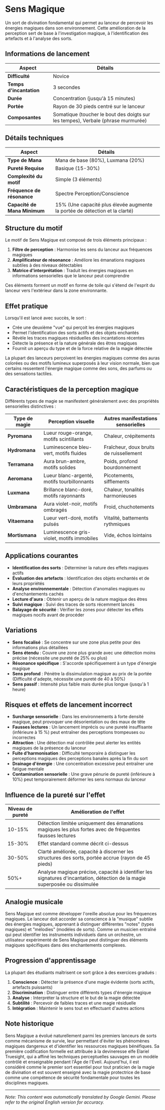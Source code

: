 # **Sens Magique**

Un sort de divination fondamental qui permet au lanceur de percevoir les énergies magiques dans son environnement. Cette amélioration de la perception sert de base à l'investigation magique, à l'identification des artefacts et à l'analyse des sorts.

## Informations de lancement

| Aspect | Détails |
|--------|---------|
| **Difficulté** | Novice |
| **Temps d'incantation** | 3 secondes |
| **Durée** | Concentration (jusqu'à 15 minutes) |
| **Portée** | Rayon de 30 pieds centré sur le lanceur |
| **Composantes** | Somatique (toucher le bout des doigts sur les tempes), Verbale (phrase murmurée) |

## Détails techniques

| Aspect | Détails |
|--------|---------|
| **Type de Mana** | Mana de base (80%), Luxmana (20%) |
| **Pureté Requise** | Basique (15-30%) |
| **Complexité du motif** | Simple (3 éléments) |
| **Fréquence de résonance** | Spectre Perception/Conscience |
| **Capacité de Mana Minimum** | 15% (Une capacité plus élevée augmente la portée de détection et la clarté) |

## Structure du motif

Le motif de Sens Magique est composé de trois éléments principaux :
1. **Filtre de perception** : Harmonise les sens du lanceur aux fréquences magiques
2. **Amplificateur de résonance** : Améliore les émanations magiques subtiles à des niveaux détectables
3. **Matrice d'interprétation** : Traduit les énergies magiques en informations sensorielles que le lanceur peut comprendre

Ces éléments forment un motif en forme de toile qui s'étend de l'esprit du lanceur vers l'extérieur dans la zone environnante.

## Effet pratique

Lorsqu'il est lancé avec succès, le sort :
- Crée une deuxième "vue" qui perçoit les énergies magiques
- Permet l'identification des sorts actifs et des objets enchantés
- Révèle les traces magiques résiduelles des incantations récentes
- Détecte la présence et la nature générale des êtres magiques
- Fournit un aperçu du type et de la force relative de la magie détectée

La plupart des lanceurs perçoivent les énergies magiques comme des auras colorées ou des motifs lumineux superposés à leur vision normale, bien que certains ressentent l'énergie magique comme des sons, des parfums ou des sensations tactiles.

## Caractéristiques de la perception magique

Différents types de magie se manifestent généralement avec des propriétés sensorielles distinctives :

| Type de magie | Perception visuelle | Autres manifestations sensorielles |
|------------|-------------------|------------------------------|
| **Pyromana** | Lueur rouge-orange, motifs scintillants | Chaleur, crépitements |
| **Hydromana** | Luminescence bleu-vert, motifs fluides | Fraîcheur, doux bruits de ruissellement |
| **Terramana** | Aura brun-ambre, motifs solides | Poids, profond bourdonnement |
| **Aeromana** | Lueur blanc-argenté, motifs tourbillonnants | Picotements, sifflements |
| **Luxmana** | Brillance blanc-doré, motifs rayonnants | Chaleur, tonalités harmonieuses |
| **Umbramana** | Aura violet-noir, motifs ombragés | Froid, chuchotements |
| **Vitaemana** | Lueur vert-doré, motifs pulsés | Vitalité, battements rythmiques |
| **Mortismana** | Luminescence gris-violet, motifs immobiles | Vide, échos lointains |

## Applications courantes

- **Identification des sorts** : Déterminer la nature des effets magiques actifs
- **Évaluation des artefacts** : Identification des objets enchantés et de leurs propriétés
- **Analyse environnementale** : Détection d'anomalies magiques ou d'enchantements cachés
- **Lecture d'aura** : Obtenir un aperçu de la nature magique des êtres
- **Suivi magique** : Suivi des traces de sorts récemment lancés
- **Balayage de sécurité** : Vérifier les zones pour détecter les effets magiques nocifs avant de procéder

## Variations

- **Sens focalisé** : Se concentre sur une zone plus petite pour des informations plus détaillées
- **Sens étendu** : Couvre une zone plus grande avec une détection moins précise (nécessite une pureté de 25% ou plus)
- **Résonance spécifique** : S'accorde spécifiquement à un type d'énergie magique
- **Sens profond** : Pénètre la dissimulation magique au prix de la portée (Difficulté d'adepte, nécessite une pureté de 40 à 50%)
- **Sens passif** : Intensité plus faible mais durée plus longue (jusqu'à 1 heure)

## Risques et effets de lancement incorrect

- **Surcharge sensorielle** : Dans les environnements à forte densité magique, peut provoquer une désorientation ou des maux de tête
- **Fausses lectures** : Un lancement imprécis ou une pureté insuffisante (inférieure à 15 %) peut entraîner des perceptions trompeuses ou incorrectes
- **Attraction** : Une détection mal contrôlée peut alerter les entités magiques de la présence du lanceur
- **Fuite d'harmonisation** : Difficulté temporaire à distinguer les perceptions magiques des perceptions banales après la fin du sort
- **Drainage d'énergie** : Une concentration excessive peut entraîner une fatigue mentale
- **Contamination sensorielle** : Une grave pénurie de pureté (inférieure à 10%) peut temporairement déformer les sens normaux du lanceur

## Influence de la pureté sur l'effet

| Niveau de pureté | Amélioration de l'effet |
|--------------|---------------------|
| 10-15% | Détection limitée uniquement des émanations magiques les plus fortes avec de fréquentes fausses lectures |
| 15-30% | Effet standard comme décrit ci-dessus |
| 30-50% | Clarté améliorée, capacité à discerner les structures des sorts, portée accrue (rayon de 45 pieds) |
| 50%+ | Analyse magique précise, capacité à identifier les signatures d'incantation, détection de la magie superposée ou dissimulée |

## Analogie musicale

Sens Magique est comme développer l'oreille absolue pour les fréquences magiques. Le lanceur doit accorder sa conscience à la "musique" subtile des énergies magiques, apprenant à distinguer différentes "notes" (types magiques) et "mélodies" (modèles de sorts). Comme un musicien entraîné qui peut identifier les instruments individuels dans un orchestre, un utilisateur expérimenté de Sens Magique peut distinguer des éléments magiques spécifiques dans des enchantements complexes.

## Progression d'apprentissage

La plupart des étudiants maîtrisent ce sort grâce à des exercices gradués :
1. **Conscience** : Détecter la présence d'une magie évidente (sorts actifs, artefacts puissants)
2. **Discrimination** : Distinguer entre différents types d'énergie magique
3. **Analyse** : Interpréter la structure et le but de la magie détectée
4. **Subtilité** : Percevoir de faibles traces et une magie résiduelle
5. **Intégration** : Maintenir le sens tout en effectuant d'autres actions

## Note historique

Sens Magique a évolué naturellement parmi les premiers lanceurs de sorts comme mécanisme de survie, leur permettant d'éviter les phénomènes magiques dangereux et d'identifier les ressources magiques bénéfiques. Sa première codification formelle est attribuée à la devineresse elfe Elariel Truesight, qui a affiné les techniques perceptuelles sauvages en un modèle contrôlé et enseignable pendant l'Âge de l'Éveil. Aujourd'hui, il est considéré comme le premier sort essentiel pour tout praticien de la magie de divination et est souvent enseigné avec la magie protectrice de base comme une compétence de sécurité fondamentale pour toutes les disciplines magiques.


---
_Note: This content was automatically translated by Google Gemini. Please refer to the original English version for accuracy._